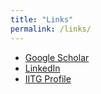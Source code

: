 ```yaml
---
title: "Links"
permalink: /links/
---
```


- [Google Scholar](https://scholar.google.com/)
- [LinkedIn](https://www.linkedin.com/)
- [IITG Profile](#)
